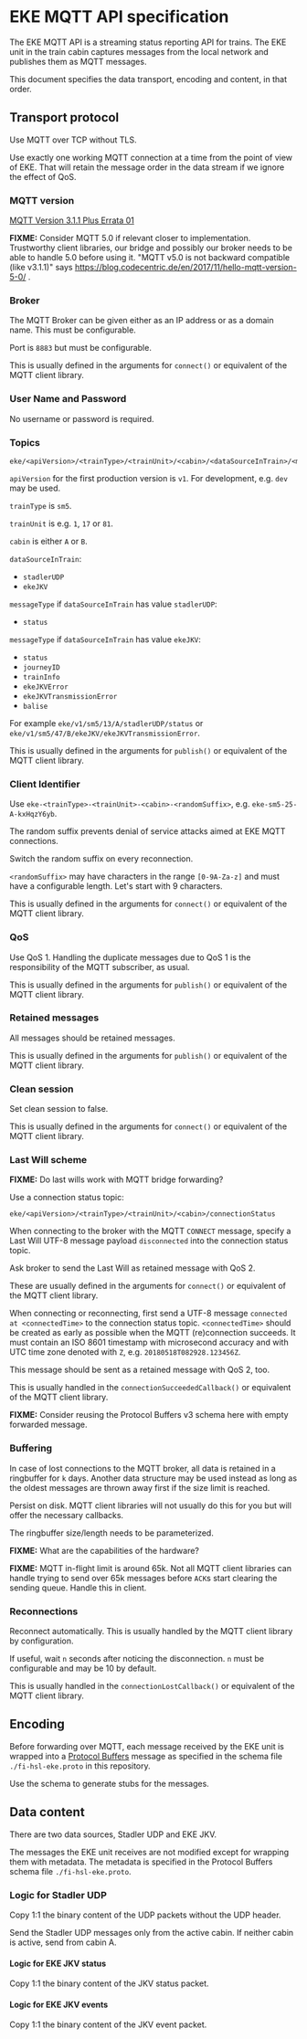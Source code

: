 # EKE MQTT API specification

The EKE MQTT API is a streaming status reporting API for trains.
The EKE unit in the train cabin captures messages from the local network and publishes them as MQTT messages.

This document specifies the data transport, encoding and content, in that order.


## Transport protocol

Use MQTT over TCP without TLS.

Use exactly one working MQTT connection at a time from the point of view of EKE.
That will retain the message order in the data stream if we ignore the effect of QoS.

### MQTT version

[MQTT Version 3.1.1 Plus Errata 01](https://docs.oasis-open.org/mqtt/mqtt/v3.1.1/errata01/os/mqtt-v3.1.1-errata01-os-complete.html)

**FIXME:** Consider MQTT 5.0 if relevant closer to implementation. Trustworthy client libraries, our bridge and possibly our broker needs to be able to handle 5.0 before using it. "MQTT v5.0 is not backward compatible (like v3.1.1)" says https://blog.codecentric.de/en/2017/11/hello-mqtt-version-5-0/ .

### Broker

The MQTT Broker can be given either as an IP address or as a domain name. This must be configurable.

Port is `8883` but must be configurable.

This is usually defined in the arguments for `connect()` or equivalent of the MQTT client library.

### User Name and Password

No username or password is required.

### Topics

```
eke/<apiVersion>/<trainType>/<trainUnit>/<cabin>/<dataSourceInTrain>/<messageType>
```

`apiVersion` for the first production version is `v1`.
For development, e.g. `dev` may be used.

`trainType` is `sm5`.

`trainUnit` is e.g. `1`, `17` or `81`.

`cabin` is either `A` or `B`.

`dataSourceInTrain`:
- `stadlerUDP`
- `ekeJKV`

`messageType` if `dataSourceInTrain` has value `stadlerUDP`:
- `status`

`messageType` if `dataSourceInTrain` has value `ekeJKV`:
- `status`
- `journeyID`
- `trainInfo`
- `ekeJKVError`
- `ekeJKVTransmissionError`
- `balise`

For example `eke/v1/sm5/13/A/stadlerUDP/status` or `eke/v1/sm5/47/B/ekeJKV/ekeJKVTransmissionError`.

This is usually defined in the arguments for `publish()` or equivalent of the MQTT client library.

### Client Identifier

Use `eke-<trainType>-<trainUnit>-<cabin>-<randomSuffix>`, e.g. `eke-sm5-25-A-kxHqzY6yb`.

The random suffix prevents denial of service attacks aimed at EKE MQTT connections.

Switch the random suffix on every reconnection.

`<randomSuffix>` may have characters in the range `[0-9A-Za-z]` and must have a configurable length.
Let's start with 9 characters.

This is usually defined in the arguments for `connect()` or equivalent of the MQTT client library.

### QoS

Use QoS 1.
Handling the duplicate messages due to QoS 1 is the responsibility of the MQTT subscriber, as usual.

This is usually defined in the arguments for `publish()` or equivalent of the MQTT client library.

### Retained messages

All messages should be retained messages.

This is usually defined in the arguments for `publish()` or equivalent of the MQTT client library.

### Clean session

Set clean session to false.

This is usually defined in the arguments for `connect()` or equivalent of the MQTT client library.

### Last Will scheme

**FIXME:** Do last wills work with MQTT bridge forwarding?

Use a connection status topic:
```
eke/<apiVersion>/<trainType>/<trainUnit>/<cabin>/connectionStatus
```

When connecting to the broker with the MQTT `CONNECT` message, specify a Last Will UTF-8 message payload `disconnected` into the connection status topic.

Ask broker to send the Last Will as retained message with QoS 2.

These are usually defined in the arguments for `connect()` or equivalent of the MQTT client library.

When connecting or reconnecting, first send a UTF-8 message `connected at <connectedTime>` to the connection status topic.
`<connectedTime>` should be created as early as possible when the MQTT (re)connection succeeds.
It must contain an ISO 8601 timestamp with microsecond accuracy and with UTC time zone denoted with `Z`, e.g. `20180518T082928.123456Z`.

This message should be sent as a retained message with QoS 2, too.

This is usually handled in the `connectionSucceededCallback()` or equivalent of the MQTT client library.

**FIXME:** Consider reusing the Protocol Buffers v3 schema here with empty forwarded message.

### Buffering

In case of lost connections to the MQTT broker, all data is retained in a ringbuffer for `k` days.
Another data structure may be used instead as long as the oldest messages are thrown away first if the size limit is reached.

Persist on disk. MQTT client libraries will not usually do this for you but will offer the necessary callbacks.

The ringbuffer size/length needs to be parameterized.

**FIXME:** What are the capabilities of the hardware?

**FIXME:** MQTT in-flight limit is around 65k. Not all MQTT client libraries can handle trying to send over 65k messages before `ACK`s start clearing the sending queue. Handle this in client.

### Reconnections

Reconnect automatically.
This is usually handled by the MQTT client library by configuration.

If useful, wait `n` seconds after noticing the disconnection.
`n` must be configurable and may be 10 by default.

This is usually handled in the `connectionLostCallback()` or equivalent of the MQTT client library.


## Encoding

Before forwarding over MQTT, each message received by the EKE unit is wrapped into a [Protocol Buffers](https://developers.google.com/protocol-buffers/) message as specified in the schema file `./fi-hsl-eke.proto` in this repository.

Use the schema to generate stubs for the messages.


## Data content

There are two data sources, Stadler UDP and EKE JKV.

The messages the EKE unit receives are not modified except for wrapping them with metadata.
The metadata is specified in the Protocol Buffers schema file `./fi-hsl-eke.proto`.

### Logic for Stadler UDP

Copy 1:1 the binary content of the UDP packets without the UDP header.

Send the Stadler UDP messages only from the active cabin.
If neither cabin is active, send from cabin A.

#### Logic for EKE JKV status

Copy 1:1 the binary content of the JKV status packet.

#### Logic for EKE JKV events

Copy 1:1 the binary content of the JKV event packet.
